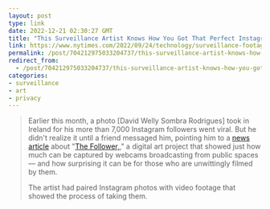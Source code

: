 ```yaml
---
layout: post
type: link
date: 2022-12-21 02:30:27 GMT
title: "This Surveillance Artist Knows How You Got That Perfect Instagram Photo"
link: https://www.nytimes.com/2022/09/24/technology/surveillance-footage-instagram.html?unlocked_article_code=4V9IHpVJg61EVTarcornnJYq1SU2cRuKfBlv4UNwm5koG1GadViU6HX-dNVUMFCqQXUjQHMTHDTZ_Z3D4sDupttctm9XHB-U-V41DJ9DRvOZOkksq-LH9DgfebdA7beqSEBrHz2g_BreDKu1K34ejX2961fhQsWUw8JYWJoKD2RIWvuuxKDb7EBTac_yNedM5GzwIfKdORpNwTfqjldqhnQYTNolCIJLxkhbd1FYyz6hx7eFgYJAejkSWx0kJXwr8iiyyhiRQyGA9micNMeNtiil9h0iW_HGp3GY_FlJUW4kOqDAcsqlUfu_4tUYiZEVNFWC5wmxlc05dkteC17h0R3vkHRll0kgbKyy&smid=share-url
permalink: /post/704212975033204737/this-surveillance-artist-knows-how-you-got-that
redirect_from: 
  - /post/704212975033204737/this-surveillance-artist-knows-how-you-got-that
categories:
- surveillance
- art
- privacy
---
```

<blockquote><p>Earlier this month, a photo [David Welly Sombra Rodrigues] took in Ireland for his more than 7,000 Instagram followers went viral. But he didn't realize it until a friend messaged him, pointing him to a <a href="https://www.bloomberg.com/news/articles/2022-09-13/new-art-video-combines-instagram-posts-with-surveillance-footage">news article</a> about "<a href="https://driesdepoorter.be/thefollower/">The Follower,</a>," a digital art project that showed just how much can be captured by webcams broadcasting from public spaces — and how surprising it can be for those who are unwittingly filmed by them.</p>

<p>The artist had paired Instagram photos with video footage that showed the process of taking them.</p>